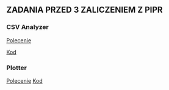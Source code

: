 ## ZADANIA PRZED 3 ZALICZENIEM Z PIPR

### CSV Analyzer

[Polecenie](./problems/20Z_3.2.png)

[Kod](./csv_analyzer/)

### Plotter

[Polecenie](./problems/20Z_3.4.png)
[Kod](./plotter)